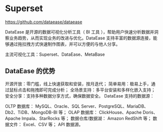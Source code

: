 # Superset

https://github.com/dataease/dataease

DataEase 是开源的数据可视化分析工具（ BI 工具 ），帮助用户快速分析数据并洞察业务趋势，从而实现业务的改进与优化。DataEase 支持丰富的数据源连接，能够通过拖拉拽方式快速制作图表，并可以方便的与他人分享。

主流可视化工具：Superset、DataEase、MetaBase

## DataEase 的优势

开源开放：零门槛，线上快速获取和安装，按月迭代；
简单易用：极易上手，通过鼠标点击和拖拽即可完成分析；
全场景支持：多平台安装和多样化嵌入支持；
安全分享：支持多种数据分享方式，确保数据安全。
DataEase 支持的数据源：

OLTP 数据库： MySQL、Oracle、SQL Server、PostgreSQL、MariaDB、Db2、TiDB、MongoDB-BI 等；
OLAP 数据库： ClickHouse、Apache Doris、Apache Impala、StarRocks 等；
数据仓库/数据湖： Amazon RedShift 等；
数据文件： Excel、CSV 等；
API 数据源。
